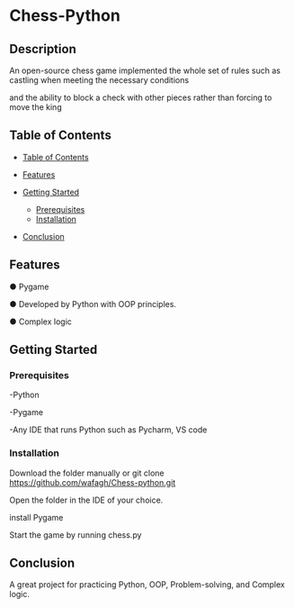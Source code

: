 # Chess-Python




## Description

An open-source chess game implemented the whole set of rules such as castling when meeting the necessary conditions 

and the ability to block a check with other pieces rather than forcing to move the king



## Table of Contents


  - [Table of Contents](#table-of-contents)
  - [Features](#features)
  - [Getting Started](#getting-started)
    - [Prerequisites](#prerequisites)
    - [Installation](#installation)
  
  - [Conclusion](#conclusion)

## Features


●	Pygame

●	Developed by Python with OOP principles.

●	Complex logic




## Getting Started



### Prerequisites

-Python

-Pygame

-Any IDE that runs Python such as Pycharm, VS code


### Installation



Download the folder manually or git clone https://github.com/wafagh/Chess-python.git

Open the folder in the IDE of your choice.

install Pygame 

Start the game by running chess.py




## Conclusion


A great project for practicing Python, OOP, Problem-solving, and Complex logic.





